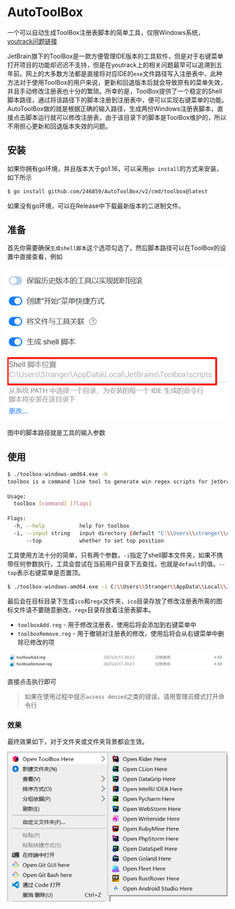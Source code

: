 # AutoToolBox

一个可以自动生成ToolBox注册表脚本的简单工具，仅限Windows系统，[youtrack问题链接](https://youtrack.jetbrains.com/issue/TBX-2540/Associate-file-extenstions-with-correct-Toolbox-app-or-with-the-Toolbox-itself-so-that-files-can-be-launched-from-Windows)

JetBrain旗下的ToolBox是一款方便管理IDE版本的工具软件，但是对于右键菜单打开项目的功能却迟迟不支持，但是在youtrack上的相关问题最早可以追溯到五年前。网上的大多数方法都是直接将对应IDE的`exe`文件路径写入注册表中，此种方法对于使用ToolBox的用户来说，更新和回退版本后就会导致原有的菜单失效，并且手动修改注册表也十分的繁琐。所幸的是，ToolBox提供了一个稳定的Shell脚本路径，通过将该路径下的脚本注册到注册表中，便可以实现右键菜单的功能。AutoToolBox做的就是根据正确的输入路径，生成两份Windows注册表脚本，直接点击脚本运行就可以修改注册表，由于该目录下的脚本是ToolBox维护的，所以不用担心更新和回退版本失效的问题。

## 安装
如果你拥有go环境，并且版本大于go1.16，可以采用`go install`的方式来安装，如下所示
```bash
$ go install github.com/246859/AutoToolBox/v2/cmd/toolbox@latest
```
如果没有go环境，可以在Release中下载最新版本的二进制文件。

## 准备

首先你需要确保`生成shell脚本`这个选项勾选了，然后脚本路径可以在ToolBox的设置中直接查看，例如

![](image/shellpath.png)

图中的脚本路径就是工具的输入参数

## 使用
```bash
$ ./toolbox-windows-amd64.exe -h
toolbox is a command line tool to generate win regex scripts for jetbrain ide

Usage:
  toolbox [command] [flags]

Flags:
  -h, --help           help for toolbox
  -i, --input string   input directory (default "C:\\Users\\stranger\\AppData\\Local\\JetBrains\\Toolbox\\scripts")
      --top            whether to set top position
```
工具使用方法十分的简单，只有两个参数，`-i`指定了shell脚本文件夹，如果不携带任何参数执行，工具会尝试在当前用户目录下去查找，也就是`default`的值。`--top`表示右键菜单是否置顶。
```bash
$ ./toolbox-windows-amd64.exe -i C:\\Users\\Stranger\\AppData\\Local\\JetBrains\\Toolbox\\scripts
```

最后会在目标目录下生成`ico`和`regx`文件夹，`ico`目录存放了修改注册表所需的图标文件请不要随意删改，`regx`目录存放着注册表脚本。

- `toolboxAdd.reg` - 用于修改注册表，使用后将会添加到右键菜单中
- `toolboxRemove.reg` - 用于撤销对注册表的修改，使用后将会从右键菜单中删除已修改的项

![image-20230217211635959](image/image-20230217211635959.png)

直接点击执行即可

> 如果在使用过程中提示`access denied`之类的错误，请用管理员模式打开命令行

### 效果
最终效果如下，对于文件夹或文件夹背景都会生效。

![](image/effect.png)
